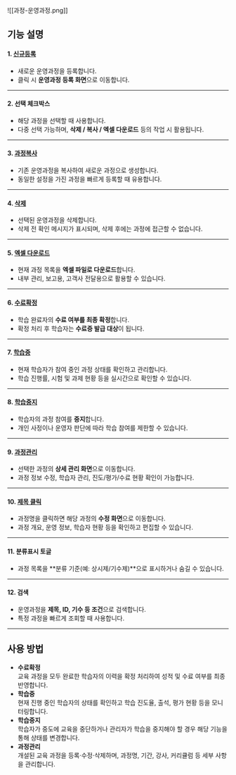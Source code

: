 ![[과정-운영과정.png]]


## 기능 설명

#### 1. [신규등록](과정-신규등록.md)
- 새로운 운영과정을 등록합니다.  
- 클릭 시 **운영과정 등록 화면**으로 이동합니다.  

***

#### 2. 선택 체크박스
- 해당 과정을 선택할 때 사용합니다.  
- 다중 선택 가능하며, **삭제 / 복사 / 엑셀 다운로드** 등의 작업 시 활용됩니다.  

***

#### 3. [과정복사](과정-복사.md)
- 기존 운영과정을 복사하여 새로운 과정으로 생성합니다.  
- 동일한 설정을 가진 과정을 빠르게 등록할 때 유용합니다.  

***

#### 4. [삭제](과정-삭제.md)
- 선택된 운영과정을 삭제합니다.  
- 삭제 전 확인 메시지가 표시되며, 삭제 후에는 과정에 접근할 수 없습니다.  

***

#### 5. [엑셀 다운로드](엑셀.md)
- 현재 과정 목록을 **엑셀 파일로 다운로드**합니다.  
- 내부 관리, 보고용, 고객사 전달용으로 활용할 수 있습니다.  

***

#### 6. [수료확정](과정-수료확정.md)
- 학습 완료자의 **수료 여부를 최종 확정**합니다.  
- 확정 처리 후 학습자는 **수료증 발급 대상**이 됩니다.  

***

#### 7. [학습중](과정-학습중.md)
- 현재 학습자가 참여 중인 과정 상태를 확인하고 관리합니다.  
- 학습 진행률, 시험 및 과제 현황 등을 실시간으로 확인할 수 있습니다.  

***

#### 8. [학습중지](과정-학습중지.md)
- 학습자의 과정 참여를 **중지**합니다.  
- 개인 사정이나 운영자 판단에 따라 학습 참여를 제한할 수 있습니다.  

***

#### 9. [과정관리](과정-관리.md)
- 선택한 과정의 **상세 관리 화면**으로 이동합니다.  
- 과정 정보 수정, 학습자 관리, 진도/평가/수료 현황 확인이 가능합니다.  

***

#### 10. [제목 클릭](과정-상세.md)
- 과정명을 클릭하면 해당 과정의 **수정 화면**으로 이동합니다.  
- 과정 개요, 운영 정보, 학습자 현황 등을 확인하고 편집할 수 있습니다.  

***

#### 11. 분류표시 토글
- 과정 목록을 **분류 기준(예: 상시제/기수제)**으로 표시하거나 숨길 수 있습니다.  

***

#### 12. 검색
- 운영과정을 **제목, ID, 기수 등 조건**으로 검색합니다.  
- 특정 과정을 빠르게 조회할 때 사용합니다.  

***


## 사용 방법
- **수료확정**  
  교육 과정을 모두 완료한 학습자의 이력을 확정 처리하여 성적 및 수료 여부를 최종 반영합니다.  
- **학습중**  
  현재 진행 중인 학습자의 상태를 확인하고 학습 진도율, 출석, 평가 현황 등을 모니터링합니다.  
- **학습중지**  
  학습자가 중도에 교육을 중단하거나 관리자가 학습을 중지해야 할 경우 해당 기능을 통해 상태를 변경합니다.  
- **과정관리**  
  개설된 교육 과정을 등록·수정·삭제하며, 과정명, 기간, 강사, 커리큘럼 등 세부 사항을 관리합니다.  


